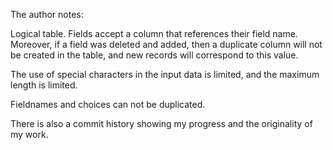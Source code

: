 The author notes:

Logical table. Fields accept a column that references their field name. Moreover, if a field was deleted and added, then a duplicate column will not be created in the table, and new records will correspond to this value.

The use of special characters in the input data is limited, and the maximum length is limited.

Fieldnames and choices can not be duplicated.

There is also a commit history showing my progress and the originality of my work.